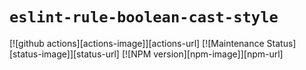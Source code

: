 # `eslint-rule-boolean-cast-style`

[![github actions][actions-image]][actions-url]
[![Maintenance Status][status-image]][status-url]
[![NPM version][npm-image]][npm-url]
